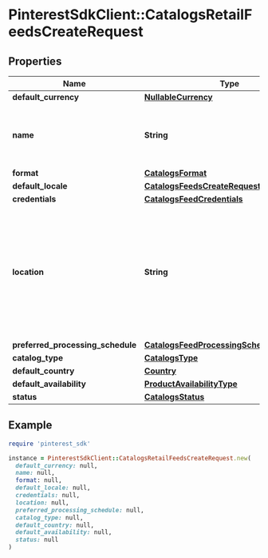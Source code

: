 # PinterestSdkClient::CatalogsRetailFeedsCreateRequest

## Properties

| Name | Type | Description | Notes |
| ---- | ---- | ----------- | ----- |
| **default_currency** | [**NullableCurrency**](NullableCurrency.md) |  | [optional] |
| **name** | **String** | A human-friendly name associated to a given feed. |  |
| **format** | [**CatalogsFormat**](CatalogsFormat.md) |  |  |
| **default_locale** | [**CatalogsFeedsCreateRequestDefaultLocale**](CatalogsFeedsCreateRequestDefaultLocale.md) |  |  |
| **credentials** | [**CatalogsFeedCredentials**](CatalogsFeedCredentials.md) |  | [optional] |
| **location** | **String** | The URL where a feed is available for download. This URL is what Pinterest will use to download a feed for processing. |  |
| **preferred_processing_schedule** | [**CatalogsFeedProcessingSchedule**](CatalogsFeedProcessingSchedule.md) |  | [optional] |
| **catalog_type** | [**CatalogsType**](CatalogsType.md) |  |  |
| **default_country** | [**Country**](Country.md) |  |  |
| **default_availability** | [**ProductAvailabilityType**](ProductAvailabilityType.md) |  | [optional] |
| **status** | [**CatalogsStatus**](CatalogsStatus.md) |  | [optional] |

## Example

```ruby
require 'pinterest_sdk'

instance = PinterestSdkClient::CatalogsRetailFeedsCreateRequest.new(
  default_currency: null,
  name: null,
  format: null,
  default_locale: null,
  credentials: null,
  location: null,
  preferred_processing_schedule: null,
  catalog_type: null,
  default_country: null,
  default_availability: null,
  status: null
)
```

